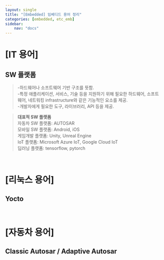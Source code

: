 ```yaml
---
layout: single
title: "[Embedded] 임베디드 용어 정리"
categories: [embedded, etc_emb]
sidebar:
    nav: "docs"
---
```


# **[IT 용어]**
## SW 플랫폼
> -하드웨어나 소프트웨어 기반 구조를 뜻함. <br/>
> -특정 애플리케이션, 서비스, 기술 등을 지원하기 위해 필요한 하드웨어, 소프트웨어, 네트워킹 infrastructure와 같은 기능적인 요소를 제공. <br/>
> -개발자에게 필요한 도구, 라이브러리, API 등을 제공. <br/>

> **대표적 SW 플랫폼** <br/>
> 자동차 SW 플랫폼: AUTOSAR <br/>
> 모바일 SW 플랫폼: Android, iOS <br/>
> 게임개발 플랫폼: Unity, Unreal Engine <br/>
> IoT 플랫폼: Microsoft Azure IoT, Google Cloud IoT <br/>
> 딥러닝 플랫폼: tensorflow, pytorch <br/>

<br/>

# **[리눅스 용어]**
## Yocto

<br/>

# **[자동차 용어]**
## Classic Autosar / Adaptive Autosar






